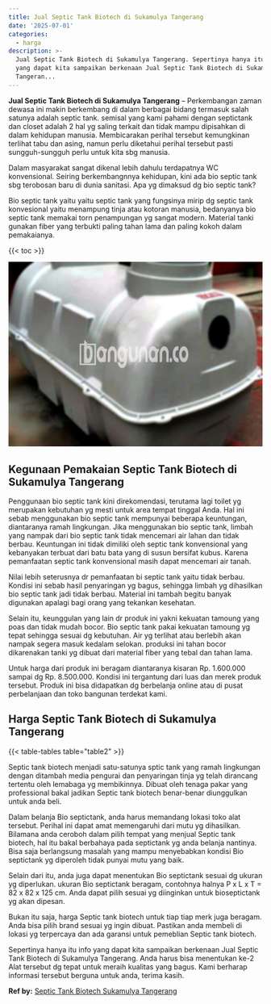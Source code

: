 ```yaml
---
title: Jual Septic Tank Biotech di Sukamulya Tangerang
date: '2025-07-01'
categories:
  - harga
description: >-
  Jual Septic Tank Biotech di Sukamulya Tangerang. Sepertinya hanya itu info
  yang dapat kita sampaikan berkenaan Jual Septic Tank Biotech di Sukamulya
  Tangeran...
---
```


**Jual Septic Tank Biotech di Sukamulya Tangerang** – Perkembangan zaman dewasa ini makin berkembang di dalam berbagai bidang termasuk salah satunya adalah septic tank. semisal yang kami pahami dengan septictank dan closet adalah 2 hal yg saling terkait dan tidak mampu dipisahkan di dalam kehidupan manusia. Membicarakan perihal tersebut kemungkinan terlihat tabu dan asing, namun perlu diketahui perihal tersebut pasti sungguh-sungguh perlu untuk kita sbg manusia.

Dalam masyarakat sangat dikenal lebih dahulu terdapatnya WC konvensional. Seiring berkembangnnya kehidupan, kini ada bio septic tank sbg terobosan baru di dunia sanitasi. Apa yg dimaksud dg bio septic tank?

Bio septic tank yaitu yaitu septic tank yang fungsinya mirip dg septic tank konvesional yaitu menampung tinja atau kotoran manusia, bedanyanya bio septic tank memakai torn penampungan yg sangat modern. Material tanki gunakan fiber yang terbukti paling tahan lama dan paling kokoh dalam pemakaianya.

{{< toc >}}

![Jual Septic Tank Biotech di Sukamulya Tangerang](/images/jual-bio-septictank-21.png)

## Kegunaan Pemakaian Septic Tank Biotech di Sukamulya Tangerang

Penggunaan bio septic tank kini direkomendasi, terutama lagi toilet yg merupakan kebutuhan yg mesti untuk area tempat tinggal Anda. Hal ini sebab menggunakan bio septic tank mempunyai beberapa keuntungan, diantaranya ramah lingkungan. Jika menggunakan bio septic tank, limbah yang nampak dari bio septic tank tidak mencemari air lahan dan tidak berbau. Keuntungan ini tidak dimiliki oleh septic tank konvensional yang kebanyakan terbuat dari batu bata yang di susun bersifat kubus. Karena pemanfaatan septic tank konvensional masih dapat mencemari air tanah.

Nilai lebih seterusnya dr pemanfaatan bi septic tank yaitu tidak berbau. Kondisi ini sebab hasil penyaringan yg bagus, sehingga limbah yg dihasilkan bio septic tank jadi tidak berbau. Material ini tambah begitu banyak digunakan apalagi bagi orang yang tekankan kesehatan.

Selain itu, keunggulan yang lain dr produk ini yakni kekuatan tamoung yang poas dan tidak mudah bocor. Bio septic tank pakai kekuatan tamoung yg tepat sehingga sesuai dg kebutuhan. Air yg terlihat atau berlebih akan nampak segera masuk kedalam selokan. produksi ini tahan bocor dikarenakan tanki yg dibuat dari material fiber yang tebal dan tahan lama.

Untuk harga dari produk ini beragam diantaranya kisaran Rp. 1.600.000 sampai dg Rp. 8.500.000. Kondisi ini tergantung dari luas dan merek produk tersebut. Produk ini bisa didapatkan dg berbelanja online atau di pusat perbelanjaan dan toko bangunan terdekat kami.

## Harga Septic Tank Biotech di Sukamulya Tangerang

{{< table-tables table="table2" >}}

Septic tank biotech menjadi satu-satunya sptic tank yang ramah lingkungan dengan ditambah media pengurai dan penyaringan tinja yg telah dirancang tertentu oleh lemabaga yg membikinnya. Dibuat oleh tenaga pakar yang professional bakal jadikan Septic tank biotech benar-benar diunggulkan untuk anda beli.

Dalam belanja Bio septictank, anda harus memandang lokasi toko alat tersebut. Perihal ini dapat amat memengaruhi dari mutu yg dihasilkan. Bilamana anda ceroboh dalam pilih tempat yang menjual Septic tank biotech, hal itu bakal berbahaya pada septictank yg anda belanja nantinya. Bisa saja berlangsung masalah yang mampu menyebabkan kondisi Bio septictank yg diperoleh tidak punyai mutu yang baik.

Selain dari itu, anda juga dapat menentukan Bio septictank sesuai dg ukuran yg diperlukan. ukuran Bio septictank beragam, contohnya halnya P x L x T = 82 x 82 x 125 cm. Anda dapat pilih sesuai yg diinginkan untuk bioseptictank yg akan dipesan.

Bukan itu saja, harga Septic tank biotech untuk tiap tiap merk juga beragam. Anda bisa pilih brand sesuai yg ingin dibuat. Pastikan anda membeli di lokasi yg terpercaya dan ada garansi untuk pemeblian Septic tank biotech.

Sepertinya hanya itu info yang dapat kita sampaikan berkenaan Jual Septic Tank Biotech di Sukamulya Tangerang. Anda harus bisa menentukan ke-2 Alat tersebut dg tepat untuk meraih kualitas yang bagus. Kami berharap informasi tersebut berguna untuk anda, terima kasih.

**Ref by:** [Septic Tank Biotech Sukamulya Tangerang](https://id.wikipedia.org/wiki/Septic)
